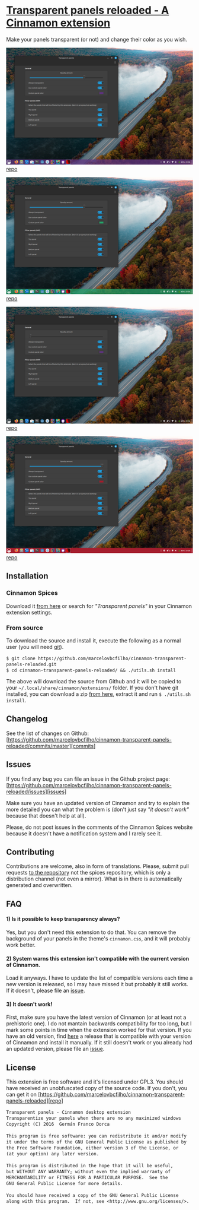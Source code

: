 # [Transparent panels reloaded - A Cinnamon extension][repo]

Make your panels transparent (or not) and change their color as you wish.

![screenshot_2022_12_28_21_58_03.png](screenshot_2022_12_28_21_58_03.png)[repo]

![screenshot_2022_12_28_21_56_54.png](screenshot_2022_12_28_21_56_54.png)[repo]

![screenshot_2022_12_28_21_58_18.png](screenshot_2022_12_28_21_58_18.png)[repo]

![screenshot_2022_12_28_21_58_28.png](screenshot_2022_12_28_21_58_28.png)[repo]

## Installation
### Cinnamon Spices
Download it [from here][spices] or search for _"Transparent panels"_ in your Cinnamon extension settings.
### From source
To download the source and install it, execute the following as a normal user (you will need [git](https://git-scm.com/)).
``` shell
$ git clone https://github.com/marcelovbcfilho/cinnamon-transparent-panels-reloaded.git
$ cd cinnamon-transparent-panels-reloaded/ && ./utils.sh install
```
The above will download the source from Github and it will be copied to your `~/.local/share/cinnamon/extensions/` folder. If you don't have git installed, you can download a zip [from here](https://github.com/marcelovbcfilho/cinnamon-transparent-panels-reloaded/archive/master.zip), extract it and run `$ ./utils.sh install`.

## Changelog
See the list of changes on Github:  [https://github.com/marcelovbcfilho/cinnamon-transparent-panels-reloaded/commits/master][commits]

## Issues
If you find any bug you can file an issue in the Github project page: [https://github.com/marcelovbcfilho/cinnamon-transparent-panels-reloaded/issues][issues]

Make sure you have an updated version of Cinnamon and try to explain the more detailed you can what the problem is (don't just say _"it doesn't work"_ because that doesn't help at all).

Please, do not post issues in the comments of the Cinnamon Spices website because it doesn't have a notification system and I rarely see it.

## Contributing
Contributions are welcome, also in form of translations. Please, submit pull requests [to the repository][repo] not the spices repository, which is only a distribution channel (not even a mirror). What is in there is automatically generated and overwritten.

## FAQ
#### 1) Is it possible to keep transparency always?
Yes, but you don't need this extension to do that. You can remove the background of your panels in the theme's `cinnamon.css`, and it will probably work better.

#### 2) System warns this extension isn't compatible with the current version of Cinnamon.
Load it anyways. I have to update the list of compatible versions each time a new version is released, so I may have missed it but probably it still works. If it doesn't, please file an [issue][issues].

#### 3) It doesn't work!
First, make sure you have the latest version of Cinnamon (or at least not a prehistoric one). I do not mantain backwards compatibility for too long, but I mark some points in time when the extension worked for that version. If you have an old version, find [here][releases] a release that is compatible with your version of Cinnamon and install it manually. If it still doesn't work or you already had an updated version, please file an [issue][issues].

## License
This extension is free software and it's licensed under GPL3.
You should have received an unobfuscated copy of the source code. If you don't, you can get it on [https://github.com/marcelovbcfilho/cinnamon-transparent-panels-reloaded][repo]

```
Transparent panels - Cinnamon desktop extension
Transparentize your panels when there are no any maximized windows
Copyright (C) 2016  Germán Franco Dorca

This program is free software: you can redistribute it and/or modify
it under the terms of the GNU General Public License as published by
the Free Software Foundation, either version 3 of the License, or
(at your option) any later version.

This program is distributed in the hope that it will be useful,
but WITHOUT ANY WARRANTY; without even the implied warranty of
MERCHANTABILITY or FITNESS FOR A PARTICULAR PURPOSE.  See the
GNU General Public License for more details.

You should have received a copy of the GNU General Public License
along with this program.  If not, see <http://www.gnu.org/licenses/>.
```

[repo]: https://github.com/marcelovbcfilho/cinnamon-transparent-panels-reloaded
[commits]: https://github.com/marcelovbcfilho/cinnamon-transparent-panels-reloaded/commits/master
[issues]: https://github.com/marcelovbcfilho/cinnamon-transparent-panels-reloaded/issues
[releases]: https://github.com/marcelovbcfilho/cinnamon-transparent-panels-reloaded/releases
[spices]: https://cinnamon-spices.linuxmint.com/extensions/view/42

